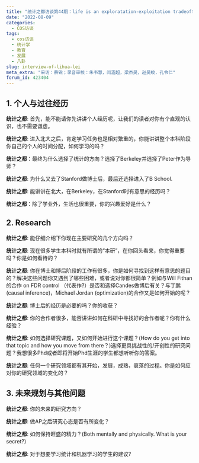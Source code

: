 ```yaml
---
title: "统计之都访谈第44期：life is an exploratation-exploitation tradeoff--雷理骅访谈"
date: "2022-08-09"
categories:
  - COS访谈
tags:
  - cos访谈
  - 统计学
  - 教育
  - 发展
  - 八卦
slug: interview-of-lihua-lei
meta_extra: "采访：蔡锐；录音审校：朱书慧，闫涵超，梁杰昊，赵昊蛟，孔令仁"
forum_id: 423404
---
```



## 1. 个人与过往经历

**统计之都**: 首先，能不能请你先讲讲个人经历呢，让我们的读者对你有个直观的认识，也不需要谦虚。

**统计之都**: 进入北大之后，肯定学习任务也是相对繁重的，你能讲讲整个本科阶段你自己的个人的时间分配，如何学习的吗？

**统计之都**：最终为什么选择了统计的方向？选择了Berkeley并选择了Peter作为导师？

**统计之都**: 为什么又去了Stanford做博士后，最后还选择进入了B School.

**统计之都**: 能讲讲在北大，在Berkeley，在Stanford时有意思的经历吗？

**统计之都**：除了学业外，生活也很重要，你的兴趣爱好是什么？


## 2. Research

**统计之都**: 能仔细介绍下你现在主要研究的几个方向吗？

**统计之都**: 现在很多学生本科时就有所谓的“本研”，在你回头看来，你觉得重要吗？你是如何看待的？

**统计之都**: 你在博士和博后阶段的工作有很多，你是如何寻找到这样有意思的题目的？解决这些问题你又遇到了哪些困难，或者说对你都很简单？例如与Will  Fithan的合作 on FDR control （代表作?）是否和选择Candes做博后有关？与丁鹏 (causal inference)，Michael Jordan (optimization)的合作又是如何开始的呢？

**统计之都**: 博士后的经历是必要的吗？你的收获？

**统计之都**: 你的合作者很多，能否讲讲如何在科研中寻找好的合作者呢？你有什么经验？

**统计之都**: 如何选择研究课题，又如何开始进行这个课题？(How do you get into that topic and how you move from there？)选择更具挑战性的/开创性的研究问题？我想很多Phd或者即将开始Phd生涯的学生都想听听你的答案。

**统计之都**: 任何一个研究领域都有其开始，发展，成熟，衰落的过程。你是如何应对你的研究领域的变化的？


## 3. 未来规划与其他问题

**统计之都**: 你的未来的研究方向？

**统计之都**: 做AP之后研究心态是否有所变化？

**统计之都**: 如何保持旺盛的精力？(Both mentally and physically. What is your secret?）

**统计之都**: 对于想要学习统计和机器学习的学生的建议?


